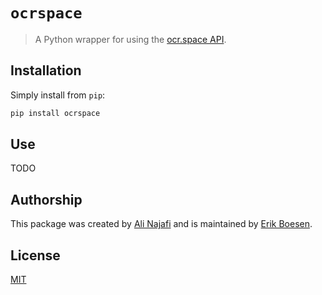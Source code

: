 # `ocrspace`

> A Python wrapper for using the [ocr.space API](https://ocr.space/ocrapi).

## Installation
Simply install from `pip`:
```sh
pip install ocrspace
```

## Use
TODO

## Authorship
This package was created by [Ali Najafi](https://github.com/a4fr) and is maintained by [Erik Boesen](https://github.com/ErikBoesen).

## License
[MIT](LICENSE)
